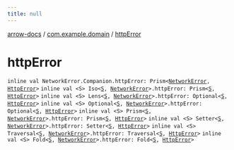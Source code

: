 ```yaml
---
title: null
---
```


[arrow-docs](../index.html) / [com.example.domain](index.html) / [httpError](./http-error.html)

# httpError

`inline val NetworkError.Companion.httpError: Prism<`[`NetworkError`](-network-error.html)`, `[`HttpError`](-http-error/index.html)`>`
`inline val <S> Iso<`[`S`](http-error.html#S)`, `[`NetworkError`](-network-error.html)`>.httpError: Prism<`[`S`](http-error.html#S)`, `[`HttpError`](-http-error/index.html)`>`
`inline val <S> Lens<`[`S`](http-error.html#S)`, `[`NetworkError`](-network-error.html)`>.httpError: Optional<`[`S`](http-error.html#S)`, `[`HttpError`](-http-error/index.html)`>`
`inline val <S> Optional<`[`S`](http-error.html#S)`, `[`NetworkError`](-network-error.html)`>.httpError: Optional<`[`S`](http-error.html#S)`, `[`HttpError`](-http-error/index.html)`>`
`inline val <S> Prism<`[`S`](http-error.html#S)`, `[`NetworkError`](-network-error.html)`>.httpError: Prism<`[`S`](http-error.html#S)`, `[`HttpError`](-http-error/index.html)`>`
`inline val <S> Setter<`[`S`](http-error.html#S)`, `[`NetworkError`](-network-error.html)`>.httpError: Setter<`[`S`](http-error.html#S)`, `[`HttpError`](-http-error/index.html)`>`
`inline val <S> Traversal<`[`S`](http-error.html#S)`, `[`NetworkError`](-network-error.html)`>.httpError: Traversal<`[`S`](http-error.html#S)`, `[`HttpError`](-http-error/index.html)`>`
`inline val <S> Fold<`[`S`](http-error.html#S)`, `[`NetworkError`](-network-error.html)`>.httpError: Fold<`[`S`](http-error.html#S)`, `[`HttpError`](-http-error/index.html)`>`